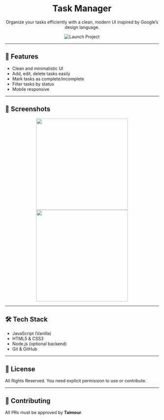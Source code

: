 <h1 align="center">Task Manager</h1>
<p align="center">Organize your tasks efficiently with a clean, modern UI inspired by Google’s design language.</p>

<p align="center">
  <a href="#" style="text-decoration:none">
    <img src="https://img.shields.io/badge/Launch-App-blue?style=for-the-badge&logo=appveyor" alt="Launch Project"/>
  </a>
</p>

---

## 🌟 Features
- Clean and minimalistic UI
- Add, edit, delete tasks easily
- Mark tasks as complete/incomplete
- Filter tasks by status
- Mobile responsive

---

## 📸 Screenshots
<p align="center">
  <img src="./docs/screenshot1.png" width="300"/>
  <img src="./docs/screenshot2.png" width="300"/>
</p>

---

## 🛠 Tech Stack
- JavaScript (Vanilla)
- HTML5 & CSS3
- Node.js (optional backend)
- Git & GitHub

---

## 📄 License
All Rights Reserved. You need explicit permission to use or contribute.

---

## 🤝 Contributing
All PRs must be approved by **Taimour**.

